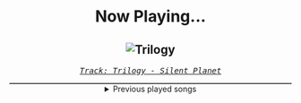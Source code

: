 <div align="center"> 
<h1>Now Playing...</h1>

![Trilogy](https://i.scdn.co/image/ab67616d00001e02877dca042f64bba9de01a138)
--
_<samp><a href="https://open.spotify.com/track/6nlEvyyfT3sV7jadVIC9Pq">Track: Trilogy - Silent Planet</a></samp>_

<div style="border: 1px #4B5054 solid"></div>
<details>
  <summary>
    Previous played songs
  </summary>
  <table>
    <thead>
      <tr>
        <th>
          Artist
        </th>
        <th>
          Song
        </th>
        <th>
          Link
        </th>
      </tr>
    </thead>
    <tbody>
      <tr><td>Silent Planet</td><td>Trilogy</td><td><a href="https://open.spotify.com/track/6nlEvyyfT3sV7jadVIC9Pq">https://open.spotify.com/track/6nlEvyyfT3sV7jadVIC9Pq</a></td></tr><tr><td>The Devil Wears Prada</td><td>Assistant To The Regional Manager</td><td><a href="https://open.spotify.com/track/1ZS0Lgc8Esdg0Bf1JO6KF0">https://open.spotify.com/track/1ZS0Lgc8Esdg0Bf1JO6KF0</a></td></tr><tr><td>STARSET</td><td>TRIALS</td><td><a href="https://open.spotify.com/track/23wrmyJ1S2sjeh2dFN5P9k">https://open.spotify.com/track/23wrmyJ1S2sjeh2dFN5P9k</a></td></tr><tr><td>While She Sleeps</td><td>EYE TO EYE</td><td><a href="https://open.spotify.com/track/7xPjw7o7FGf17nYmaGIaPd">https://open.spotify.com/track/7xPjw7o7FGf17nYmaGIaPd</a></td></tr><tr><td>Rammstein</td><td>Sonne</td><td><a href="https://open.spotify.com/track/3gVhsZtseYtY1fMuyYq06F">https://open.spotify.com/track/3gVhsZtseYtY1fMuyYq06F</a></td></tr><tr><td>Motionless In White</td><td>Slaughterhouse (feat. Bryan Garris Of Knocked Loose)</td><td><a href="https://open.spotify.com/track/4DzJ41A6qR14hHtS1djvdX">https://open.spotify.com/track/4DzJ41A6qR14hHtS1djvdX</a></td></tr><tr><td>Code Orange</td><td>Swallowing the Rabbit Whole</td><td><a href="https://open.spotify.com/track/2hlkONIHvQp5dbnwLTtwhz">https://open.spotify.com/track/2hlkONIHvQp5dbnwLTtwhz</a></td></tr><tr><td>The Algorithm</td><td>Interrupt Handler</td><td><a href="https://open.spotify.com/track/7z8HRw3eh9mVzULE0cBRQG">https://open.spotify.com/track/7z8HRw3eh9mVzULE0cBRQG</a></td></tr><tr><td>We Came As Romans</td><td>Black Hole</td><td><a href="https://open.spotify.com/track/4Y7eqYTpV7fQxpYj1isN2F">https://open.spotify.com/track/4Y7eqYTpV7fQxpYj1isN2F</a></td></tr><tr><td>Born Of Osiris</td><td>Bow Down</td><td><a href="https://open.spotify.com/track/1uGTeXCGq3eQMEmI0Vt2wL">https://open.spotify.com/track/1uGTeXCGq3eQMEmI0Vt2wL</a></td></tr><tr><td>Soilwork</td><td>Nerve</td><td><a href="https://open.spotify.com/track/4ubsyGydOcYNC3B9mxuN8l">https://open.spotify.com/track/4ubsyGydOcYNC3B9mxuN8l</a></td></tr><tr><td>Architects</td><td>Animals</td><td><a href="https://open.spotify.com/track/5ofoB8PFmocBXFBEWVb6Vz">https://open.spotify.com/track/5ofoB8PFmocBXFBEWVb6Vz</a></td></tr><tr><td>Bad Omens</td><td>ARTIFICIAL SUICIDE</td><td><a href="https://open.spotify.com/track/2Qv8xJzenocwXyGlMU5PaC">https://open.spotify.com/track/2Qv8xJzenocwXyGlMU5PaC</a></td></tr><tr><td>Mick Gordon</td><td>Rip & Tear</td><td><a href="https://open.spotify.com/track/5soMJpcVhSrGrB4prvPL6P">https://open.spotify.com/track/5soMJpcVhSrGrB4prvPL6P</a></td></tr><tr><td>Knocked Loose</td><td>God Knows</td><td><a href="https://open.spotify.com/track/3idDCx8VXTkqPL6UQTK4bl">https://open.spotify.com/track/3idDCx8VXTkqPL6UQTK4bl</a></td></tr><tr><td>Dead Days</td><td>Tombstone</td><td><a href="https://open.spotify.com/track/0meyUhmLgPWMxPqlEMOJeW">https://open.spotify.com/track/0meyUhmLgPWMxPqlEMOJeW</a></td></tr><tr><td>Motionless In White</td><td>Cyberhex</td><td><a href="https://open.spotify.com/track/2vNUATEUKbavRo2gMjHs2S">https://open.spotify.com/track/2vNUATEUKbavRo2gMjHs2S</a></td></tr><tr><td>Bad Omens</td><td>Dethrone</td><td><a href="https://open.spotify.com/track/063enHR1mnhUpbb1rsQJOk">https://open.spotify.com/track/063enHR1mnhUpbb1rsQJOk</a></td></tr><tr><td>Destroy//Create</td><td>Vivid</td><td><a href="https://open.spotify.com/track/1cmJastqnO0LDOq6xU6AiG">https://open.spotify.com/track/1cmJastqnO0LDOq6xU6AiG</a></td></tr><tr><td>Ice Nine Kills</td><td>Rainy Day</td><td><a href="https://open.spotify.com/track/3AkCkuC8LuRFEnvyKBQUOg">https://open.spotify.com/track/3AkCkuC8LuRFEnvyKBQUOg</a></td></tr>
    </tbody>
  </table>
</details>

</div>
